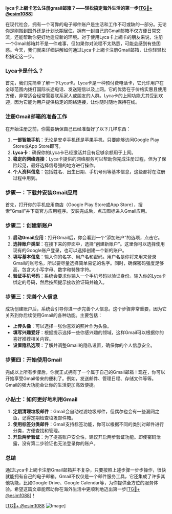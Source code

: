 **lyca卡上網卡怎么注册gmail邮箱？——轻松搞定海外生活的第一步[[TG💪+ @esim1088](https://t.me/s/esim1088)]**

在现代社会，拥有一个可靠的电子邮件账户是生活和工作不可或缺的一部分。无论你是刚搬到国外还是计划长期居住，拥有一封自己的Gmail邮箱不仅方便日常交流，还能帮助你更好地适应新的环境。对于使用Lyca卡上網卡的朋友来说，注册一个Gmail邮箱并不是一件难事，但如果你对流程不太熟悉，可能会感到有些困惑。今天，我们就来详细讲解如何通过Lyca卡上網卡注册Gmail邮箱，让你轻轻松松搞定这一步。

### Lyca卡是什么？

首先，我们先简单了解一下Lyca卡。Lyca卡是一种预付费电话卡，它允许用户在全球范围内拨打国际长途电话、发送短信以及上网。它的优势在于价格实惠且使用方便，非常适合经常需要联系家人或朋友的人群。Lyca卡的上网功能尤其受到欢迎，因为它能为用户提供稳定的网络连接，让你随时随地保持在线。

### 注册Gmail邮箱的准备工作

在开始注册之前，你需要确保自己已经准备好了以下几样东西：

1. **一部智能手机**：无论是安卓手机还是苹果手机，只要能够访问Google Play Store或App Store即可。
2. **Lyca卡**：确保你的Lyca卡已经激活并且有足够余额用于上网。
3. **稳定的网络连接**：Lyca卡提供的网络服务可以帮助你完成注册过程，但为了保险起见，最好选择信号强的地方进行操作。
4. **个人资料信息**：包括姓名、出生日期、手机号码等基本信息，这些都将在注册过程中用到。

### 步骤一：下载并安装Gmail应用

首先，打开你的手机应用商店（Google Play Store或App Store），搜索“Gmail”并下载官方应用程序。安装完成后，点击图标进入Gmail应用。

### 步骤二：创建新账户

1. **启动Gmail应用**：打开Gmail后，你会看到一个“添加账户”的选项，点击它。
2. **选择账户类型**：在接下来的界面中，选择“创建新账户”。这里你可以选择使用现有的Google账户登录，也可以选择创建一个新的账户。
3. **填写基本信息**：输入你的名字、用户名和密码。用户名是你将来用来登录Gmail的账号名，所以要尽量选择简单易记的名字。同时，确保密码强度足够高，包含大小写字母、数字和特殊字符。
4. **验证手机号码**：系统会要求你输入一个手机号码以验证身份。输入你的Lyca卡绑定的号码，然后按照提示接收验证码并输入。

### 步骤三：完善个人信息

成功创建账户后，系统会引导你进一步完善个人信息。这个步骤非常重要，因为它关系到你后续使用Gmail的各种功能。主要包括：

- **上传头像**：可以选择一张你喜欢的照片作为头像。
- **填写兴趣爱好**：根据提示选择一些你感兴趣的领域，这样Gmail可以根据你的喜好推荐相关内容。
- **设置隐私选项**：了解并调整Gmail的隐私设置，确保你的个人信息安全。

### 步骤四：开始使用Gmail

完成以上所有步骤后，你就正式拥有了一个属于自己的Gmail邮箱！现在，你可以开始享受Gmail带来的便利了。例如，发送邮件、管理日程、存储文件等等。Gmail的强大功能会让你的生活更加高效便捷。

### 小贴士：如何更好地利用Gmail

1. **定期清理垃圾邮件**：Gmail会自动过滤垃圾邮件，但偶尔也会有一些漏网之鱼，记得定期检查垃圾邮件箱。
2. **使用标签分类邮件**：Gmail支持标签功能，你可以根据不同的类别对邮件进行分类，方便查找和管理。
3. **开启两步验证**：为了提高账户安全性，建议开启两步验证功能。即使密码泄露，没有第二步验证也无法登录你的账户。

### 总结

通过Lyca卡上網卡注册Gmail邮箱并不复杂，只要按照上述步骤一步步操作，很快就能拥有自己的电子邮箱。Gmail不仅仅是一个邮件服务工具，它还集成了许多其他功能，比如Google Drive、Google Calendar等，为你提供全方位的服务体验。希望这篇文章能帮助你在海外生活中更顺利地迈出第一步[[TG💪+ @esim1088](https://t.me/s/esim1088)]！

[[TG💪+ @esim1088](https://t.me/s/esim1088) ![Image](https://i.postimg.cc/4NQfJmqS/Snipaste-2025-05-13-00-14-12.png)]